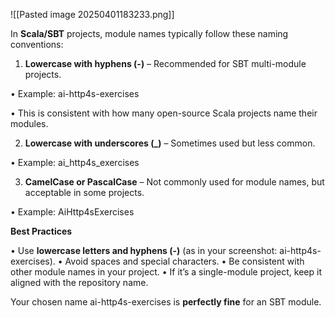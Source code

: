 ![[Pasted image 20250401183233.png]]

In **Scala/SBT** projects, module names typically follow these naming conventions:

1. **Lowercase with hyphens (-)** – Recommended for SBT multi-module projects.

• Example: ai-http4s-exercises

• This is consistent with how many open-source Scala projects name their modules.

2. **Lowercase with underscores (_)** – Sometimes used but less common.

• Example: ai_http4s_exercises

3. **CamelCase or PascalCase** – Not commonly used for module names, but acceptable in some projects.

• Example: AiHttp4sExercises

  

**Best Practices**

• Use **lowercase letters and hyphens (-)** (as in your screenshot: ai-http4s-exercises).
• Avoid spaces and special characters.
• Be consistent with other module names in your project.
• If it’s a single-module project, keep it aligned with the repository name.

Your chosen name ai-http4s-exercises is **perfectly fine** for an SBT module.
